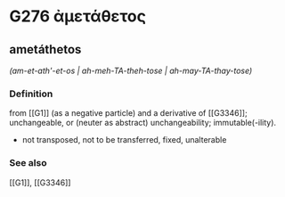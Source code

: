 # G276 ἀμετάθετος

## ametáthetos

_(am-et-ath'-et-os | ah-meh-TA-theh-tose | ah-may-TA-thay-tose)_

### Definition

from [[G1]] (as a negative particle) and a derivative of [[G3346]]; unchangeable, or (neuter as abstract) unchangeability; immutable(-ility).

- not transposed, not to be transferred, fixed, unalterable

### See also

[[G1]], [[G3346]]

